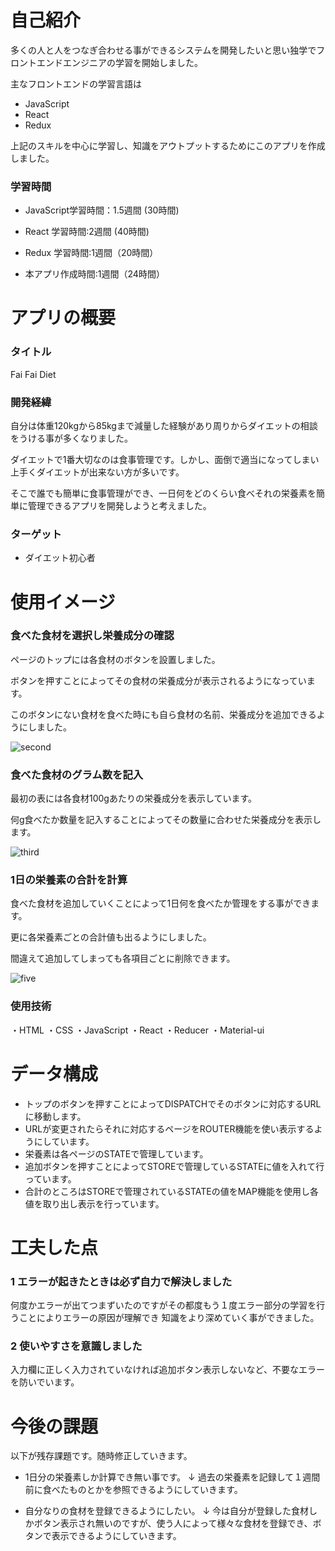 # 自己紹介
多くの人と人をつなぎ合わせる事ができるシステムを開発したいと思い独学でフロントエンドエンジニアの学習を開始しました。

主なフロントエンドの学習言語は

* JavaScript
* React
* Redux

上記のスキルを中心に学習し、知識をアウトプットするためにこのアプリを作成しました。

### 学習時間

* JavaScript学習時間：1.5週間 (30時間)
* React 学習時間:2週間 (40時間)
* Redux 学習時間:1週間（20時間）

* 本アプリ作成時間:1週間（24時間）


# アプリの概要

### タイトル

Fai Fai Diet

### 開発経緯

自分は体重120kgから85kgまで減量した経験があり周りからダイエットの相談をうける事が多くなりました。

ダイエットで1番大切なのは食事管理です。しかし、面倒で適当になってしまい上手くダイエットが出来ない方が多いです。

そこで誰でも簡単に食事管理ができ、一日何をどのくらい食べそれの栄養素を簡単に管理できるアプリを開発しようと考えました。

### ターゲット

* ダイエット初心者

# 使用イメージ

### 食べた食材を選択し栄養成分の確認

ページのトップには各食材のボタンを設置しました。

ボタンを押すことによってその食材の栄養成分が表示されるようになっています。

このボタンにない食材を食べた時にも自ら食材の名前、栄養成分を追加できるようにしました。

![second](https://user-images.githubusercontent.com/78431096/110656900-ba79f680-8203-11eb-8473-6986bac4bcb1.gif)

### 食べた食材のグラム数を記入

最初の表には各食材100gあたりの栄養成分を表示しています。

何g食べたか数量を記入することによってその数量に合わせた栄養成分を表示します。

![third](https://user-images.githubusercontent.com/78431096/110660429-e6e34200-8206-11eb-84b4-75fae7dc10e6.gif)

### 1日の栄養素の合計を計算

食べた食材を追加していくことによって1日何を食べたか管理をする事ができます。

更に各栄養素ごとの合計値も出るようにしました。

間違えて追加してしまっても各項目ごとに削除できます。

![five](https://user-images.githubusercontent.com/78431096/110662843-3d518000-8209-11eb-8bfa-ade2c013d64b.gif)

### 使用技術

・HTML ・CSS ・JavaScript ・React ・Reducer ・Material-ui 

# データ構成

* トップのボタンを押すことによってDISPATCHでそのボタンに対応するURLに移動します。
* URLが変更されたらそれに対応するページをROUTER機能を使い表示するようにしています。
* 栄養素は各ページのSTATEで管理しています。
* 追加ボタンを押すことによってSTOREで管理しているSTATEに値を入れて行っています。
* 合計のところはSTOREで管理されているSTATEの値をMAP機能を使用し各値を取り出し表示を行っています。

# 工夫した点

### 1 エラーが起きたときは必ず自力で解決しました

何度かエラーが出てつまずいたのですがその都度もう１度エラー部分の学習を行うことによりエラーの原因が理解でき
知識をより深めていく事ができました。

### 2 使いやすさを意識しました

入力欄に正しく入力されていなければ追加ボタン表示しないなど、不要なエラーを防いでいます。

# 今後の課題

以下が残存課題です。随時修正していきます。

* 1日分の栄養素しか計算でき無い事です。
  ↓
  過去の栄養素を記録して１週間前に食べたものとかを参照できるようにしていきます。

* 自分なりの食材を登録できるようにしたい。
  ↓ 
  今は自分が登録した食材しかボタン表示され無いのですが、使う人によって様々な食材を登録でき、ボタンで表示できるようにしていきます。








